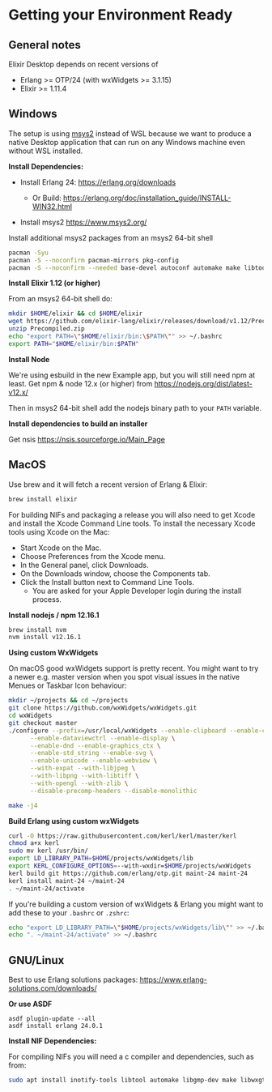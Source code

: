 # Getting your Environment Ready

## General notes

Elixir Desktop depends on recent versions of

* Erlang >= OTP/24 (with wxWidgets >= 3.1.15)
* Elixir >= 1.11.4

## Windows

The setup is using [msys2](https://www.msys2.org/) instead of WSL because we want to produce a native Desktop application that can run on any Windows machine even without WSL installed.

**Install Dependencies:**

* Install Erlang 24: https://erlang.org/downloads
  * Or Build: https://erlang.org/doc/installation_guide/INSTALL-WIN32.html

* Install msys2 https://www.msys2.org/ 

Install additional msys2 packages from an msys2 64-bit shell

```bash
pacman -Syu
pacman -S --noconfirm pacman-mirrors pkg-config
pacman -S --noconfirm --needed base-devel autoconf automake make libtool mingw-w64-x86_64-toolchain mingw-w64-x86_64-openssl mingw-w64-x86_64-libtool git
```

**Install Elixir 1.12 (or higher)**

From an msys2 64-bit shell do:

```bash
mkdir $HOME/elixir && cd $HOME/elixir
wget https://github.com/elixir-lang/elixir/releases/download/v1.12/Precompiled.zip
unzip Precompiled.zip
echo "export PATH=\"$HOME/elixir/bin:\$PATH\"" >> ~/.bashrc
export PATH="$HOME/elixir/bin:$PATH"
```

**Install Node**

We're using esbuild in the new Example app, but you will still need npm at least. 
Get npm & node 12.x (or higher) from https://nodejs.org/dist/latest-v12.x/

Then in msys2 64-bit shell add the nodejs binary path to your `PATH` variable.

**Install dependencies to build an installer**

Get nsis https://nsis.sourceforge.io/Main_Page

## MacOS

Use brew and it will fetch a recent version of Erlang & Elixir:

```bash
brew install elixir
```

For building NIFs and packaging a release you will also need to get Xcode and install the
Xcode Command Line tools. To install the necessary Xcode tools using Xcode on the Mac:

* Start Xcode on the Mac.
* Choose Preferences from the Xcode menu.
* In the General panel, click Downloads.
* On the Downloads window, choose the Components tab.
* Click the Install button next to Command Line Tools.
    - You are asked for your Apple Developer login during the install process. 

**Install nodejs / npm 12.16.1**

```bash
brew install nvm
nvm install v12.16.1
```

**Using custom WxWidgets**

On macOS good wxWidgets support is pretty recent. You might want to try a newer e.g. master version when you spot visual issues in the native Menues or Taskbar Icon behaviour:

```bash
mkdir ~/projects && cd ~/projects
git clone https://github.com/wxWidgets/wxWidgets.git
cd wxWidgets
git checkout master
./configure --prefix=/usr/local/wxWidgets --enable-clipboard --enable-controls \
      --enable-dataviewctrl --enable-display \
      --enable-dnd --enable-graphics_ctx \
      --enable-std_string --enable-svg \
      --enable-unicode --enable-webview \
      --with-expat --with-libjpeg \
      --with-libpng --with-libtiff \
      --with-opengl --with-zlib \
      --disable-precomp-headers --disable-monolithic

make -j4
```

**Build Erlang using custom wxWidgets**

```bash
curl -O https://raw.githubusercontent.com/kerl/kerl/master/kerl
chmod a+x kerl
sudo mv kerl /usr/bin/
export LD_LIBRARY_PATH=$HOME/projects/wxWidgets/lib
export KERL_CONFIGURE_OPTIONS=--with-wxdir=$HOME/projects/wxWidgets
kerl build git https://github.com/erlang/otp.git maint-24 maint-24
kerl install maint-24 ~/maint-24
. ~/maint-24/activate
```

If you're building a custom version of wxWidgets & Erlang you might want to add these to your `.bashrc` or `.zshrc`:

```bash
echo "export LD_LIBRARY_PATH=\"$HOME/projects/wxWidgets/lib\"" >> ~/.bashrc
echo ". ~/maint-24/activate" >> ~/.bashrc

```

## GNU/Linux

Best to use Erlang solutions packages: https://www.erlang-solutions.com/downloads/

**Or use ASDF** 
```
asdf plugin-update --all
asdf install erlang 24.0.1
```

**Install NIF Dependencies:**

For compiling NIFs you will need a c compiler and dependencies, such as from:

```bash
sudo apt install inotify-tools libtool automake libgmp-dev make libwxgtk-webview3.0-gtk3-dev libssl-dev libncurses5-dev curl git
```
